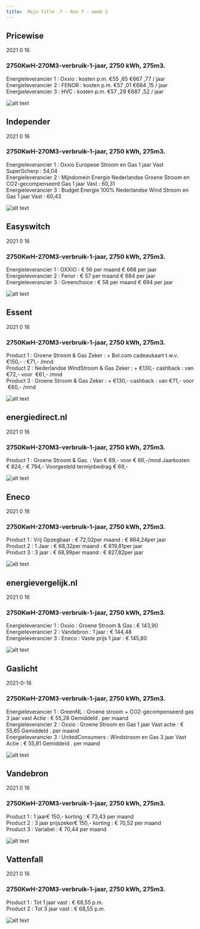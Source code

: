 ```yaml
---
title:  Mijn Title  7 - Run 7 - week 2
---
```

## Pricewise    
2021 0 16  
###  2750KwH-270M3-verbruik-1-jaar, 2750 kWh,  275m3.    
Energieleverancier 1 :  Oxxio  :  kosten p.m. €55 ,65 €667 ,77 / jaar  
Energieleverancier 2 :  FENOR :  kosten p.m. €57 ,01 €684 ,15 / jaar  
Energieleverancier 3 :  HVC :  kosten p.m. €57 ,29 €687 ,52 / jaar 
 
![alt text](/img/el/pricewise-2750KwH-270M3-verbruik-1-jaar-week2.png "Vergelijk energietarieven Pricewise")
## Independer    
2021 0 16  
###  2750KwH-270M3-verbruik-1-jaar, 2750 kWh,  275m3.    
Energieleverancier 1 :  Oxxio Europese Stroom en Gas 1 jaar Vast SuperScherp  :  54,04  
Energieleverancier 2 :  Mijndomein Energie Nederlandse Groene Stroom en CO2-gecompenseerd Gas 1 jaar Vast :  60,31  
Energieleverancier 3 :  Budget Energie 100% Nederlandse Wind Stroom en Gas 1 jaar Vast :  60,43  

 
![alt text](/img/el/independer-2750KwH-270M3-verbruik-1-jaar-week2.png "Vergelijk energietarieven Independer")
## Easyswitch    
2021 0 16  
###  2750KwH-270M3-verbruik-1-jaar, 2750 kWh,  275m3.    
Energieleverancier 1 :  OXXIO  : € 56 per maand € 668 per jaar   
Energieleverancier 2 :  Fenor : € 57 per maand € 684 per jaar  
Energieleverancier 3 :  Greenchoice :  € 58 per maand € 694 per jaar   
 
![alt text](/img/el/easyswitch-2750KwH-270M3-verbruik-1-jaar-week2.png "Vergelijk energietarieven Easyswitch")
## Essent    
2021 0 16  
###  2750KwH-270M3-verbruik-1-jaar, 2750 kWh,  275m3.    
Product 1 :  Groene Stroom & Gas Zeker  : + Bol.com cadeaukaart t.w.v. €150,-  : €71,- /mnd  
Product 2 :  Nederlandse WindStroom & Gas Zeker : + €130,- cashback  : van €72,- voor  €61,- /mnd  
Product 3 :  Groene Stroom & Gas Zeker :  + €130,- cashback  : van €71,- voor  €60,- /mnd  
 
  

![alt text](/img/el/essent-2750KwH-270M3-verbruik-1-jaar-week2.png "Vergelijk energietarieven Essent")
## energiedirect.nl    
2021 0 16  
###  2750KwH-270M3-verbruik-1-jaar, 2750 kWh,  275m3.    
Product 1 :  Groene Stroom & Gas.  : Van € 69,- voor € 66,-/mnd Jaarkosten € 824,- € 794,- Voorgesteld termijnbedrag € 69,-  
 
![alt text](/img/el/energiedirect-2750KwH-270M3-verbruik-1-jaar-week2.png "Vergelijk energietarieven energiedirect.nl")
## Eneco    
2021 0 16  
###  2750KwH-270M3-verbruik-1-jaar, 2750 kWh,  275m3.    
Product 1 :  Vrij Opzegbaar  : € 72,02per maand  : € 864,24per jaar  
Product 2 :  1 Jaar : € 68,32per maand  : € 819,81per jaar  
Product 3 :  3 jaar :  € 68,99per maand  : € 827,82per jaar  
 
![alt text](/img/el/eneco-2750KwH-270M3-verbruik-1-jaar-week2.png "Vergelijk energietarieven Eneco")
## energievergelijk.nl    
2021 0 16  
###  2750KwH-270M3-verbruik-1-jaar, 2750 kWh,  275m3.    
Energieleverancier 1 :  Oxxio  : Groene Stroom & Gas   : € 143,90  
Energieleverancier 2 :  Vandebron : 1 jaar   : € 144,48  
Energieleverancier 3 :  Eneco :  Vaste prijs 1 jaar   : € 145,80  
 
![alt text](/img/el/energievergelijk-2750KwH-270M3-verbruik-1-jaar-week2.png "Vergelijk energietarieven energievergelijk.nl")
## Gaslicht    
2021-0-16  
###  2750KwH-270M3-verbruik-1-jaar, 2750 kWh,  275m3.    
Energieleverancier 1 : GreenNL : Groene stroom + CO2-gecompenseerd gas 3 jaar vast Actie : € 55,28 Gemiddeld . per maand   
Energieleverancier 2 : Oxxio : Groene Stroom en Gas 1 jaar Vast actie : € 55,65 Gemiddeld . per maand   
Energieleverancier 3 : UnitedConsumers : Windstroom en Gas 3 jaar Vast Actie : € 55,81 Gemiddeld . per maand  

![alt text](/img/el/gaslicht-2750KwH-270M3-verbruik-1-jaar-week2.png "Vergelijk energietarieven gaslicht")
## Vandebron    
2021 0 16  
###  2750KwH-270M3-verbruik-1-jaar, 2750 kWh,  275m3.    
Product 1 :  1 jaar€ 150,- korting  :  € 73,43 per maand   
Product 2 :  3 jaar prijszeker€ 150,- korting :  € 70,52 per maand  
Product 3 :  Variabel :  € 70,44 per maand   
 
![alt text](/img/el/vandebron-2750KwH-270M3-verbruik-1-jaar-week2.png "Vergelijk energietarieven VandeBron")
## Vattenfall    
2021 0 16  
###  2750KwH-270M3-verbruik-1-jaar, 2750 kWh,  275m3.    
Product 1 :  Tot 1 jaar vast  : € 68,55 p.m.   
Product 2 :  Tot 3 jaar vast : € 68,55 p.m.  

![alt text](/img/el/vattenfall-2750KwH-270M3-verbruik-1-jaar-week2.png "Vergelijk energietarieven Vattenfall")
